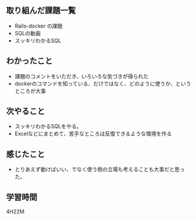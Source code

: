 ## 取り組んだ課題一覧

- Rails-docker の課題
- SQLの動画
- スッキリわかるSQL

## わかったこと

- 課題のコメントをいただき、いろいろな気づきが得られた
- dockerのコマンドを知っている、だけではなく、どのように使うか、というところが大事


## 次やること

- スッキリわかるSQLをやる。
- Excelなどにまとめて、苦手なところは反復できるような環境を作る

## 感じたこと

- とりあえず動けばいい、でなく使う側の立場も考えることも大事だと思った。

## 学習時間

4H22M
